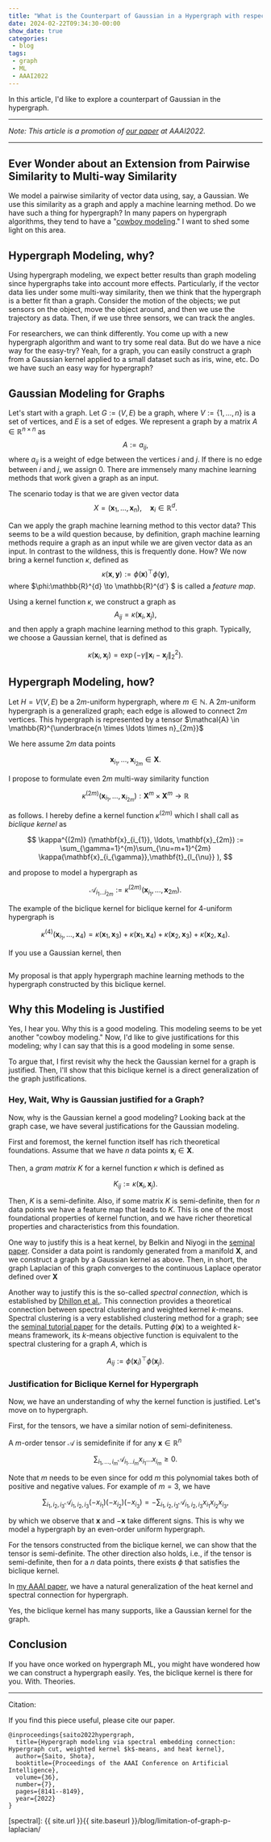 ```yaml
---
title: "What is the Counterpart of Gaussian in a Hypergraph with respect to Graph?"
date: 2024-02-22T09:34:30-00:00
show_date: true
categories:
 - blog
tags:
 - graph
 - ML
 - AAAI2022
---
```



In this article, I'd like to explore a counterpart of Gaussian in the hypergraph.

***

_Note: This article is a promotion of [our paper][modeling] at AAAI2022._

***

## Ever Wonder about an Extension from Pairwise Similarity to Multi-way Similarity

We model a pairwise similarity of vector data using, say, a Gaussian.
We use this similarity as a graph and apply a machine learning method.
Do we have such a thing for hypergraph?
In many papers on hypergraph algorithms, they tend to have a "[cowboy modeling][cowboy]." 
I want to shed some light on this area.

## Hypergraph Modeling, why?


Using hypergraph modeling, we expect better results than graph modeling since hypergraphs take into account more effects.
Particularly, if the vector data lies under some multi-way similarity, then we think that the hypergraph is a better fit than a graph.
Consider the motion of the objects; we put sensors on the object, move the object around, and then we use the trajectory as data.
Then, if we use three sensors, we can track the angles. 


For researchers, we can think differently. 
You come up with a new hypergraph algorithm and want to try some real data.
But do we have a nice way for the easy-try? 
Yeah, for a graph, you can easily construct a graph from a Gaussian kernel applied to a small dataset such as iris, wine, etc.
Do we have such an easy way for hypergraph?

## Gaussian Modeling for Graphs 

Let's start with a graph.
Let $G := (V,E)$ be a graph, where $V := \{1,\ldots,n\}$ is a set of vertices, and $E$ is a set of edges.
We represent a graph by a matrix $A \in \mathbb{R}^{n \times n}$ as
$$
    A := a_{ij},
$$
where $a_{ij}$ is a weight of edge between the vertices $i$ and $j$. If there is no edge between $i$ and $j$, we assign 0.
There are immensely many machine learning methods that work given a graph as an input.

The scenario today is that we are given vector data 
$$X = (\mathbf{x}_{1}, \ldots, \mathbf{x}_{n}),\quad \mathbf{x}_{i} \in \mathbb{R}^{d}.$$

Can we apply the graph machine learning method to this vector data?
This seems to be a wild question because, by definition, graph machine learning methods require a graph as an input while we are given vector data as an input.
In contrast to the wildness, this is frequently done.
How?
We now bring a kernel function $\kappa$, defined as
$$
    \kappa(\mathbf{x}, \mathbf{y}) := \phi(\mathbf{x})^{\top} \phi(\mathbf{y}),
$$
where $\phi:\mathbb{R}^{d} \to \mathbb{R}^{d'} $ is called a _feature map_.

Using a kernel function $\kappa$, we construct a graph as
$$
    A_{ij} = \kappa (\mathbf{x}_{i}, \mathbf{x}_{j}),
$$ 
and then apply a graph machine learning method to this graph.
Typically, we choose a Gaussian kernel, that is defined as

$$
    \kappa (\mathbf{x}_{i}, \mathbf{x}_{j}) = \exp \left( -\gamma\|\mathbf{x}_{i} - \mathbf{x}_{j}\|_{2}^{2}\right).
$$




## Hypergraph Modeling, how?

Let $H=V(V,E)$ be a $2m$-uniform hypergraph, where $m \in \mathbb{N}$. 
A $2m$-uniform hypergraph is a generalized graph; each edge is allowed to connect $2m$ vertices.
This hypergraph is represented by a tensor $\mathcal{A} \in \mathbb{R}^{\underbrace{n \times \ldots \times n}_{2m}}$

We here assume $2m$ data points 

$$
\mathbf{x}_{i_{1}},\ldots,\mathbf{x}_{i_{2m}} \in \mathbf{X}.
$$

I propose to formulate even $2m$ multi-way similarity function 

$$\kappa^{(2m)}(\mathbf{x}_{i_{1}},\ldots,\mathbf{x}_{i_{2m}}) : \mathbf{X}^{m} \times\mathbf{X}^{m}\rightarrow\mathbb{R}$$
 
as follows. I hereby define a kernel function $\kappa^{(2m)}$ which I shall call as _biclique kernel_ as 

$$
    \kappa^{(2m)} (\mathbf{x}_{i_{1}}, \ldots, \mathbf{x}_{2m}) := \sum_{\gamma=1}^{m}\sum_{\nu=m+1}^{2m} \kappa(\mathbf{x}_{i_{\gamma}},\mathbf{t}_{l_{\nu}} ), 
$$

and propose to model a hypergraph as

$$
    \mathcal{A}_{i_{1}\ldots i_{2m}} := \kappa^{(2m)} (\mathbf{x}_{i_{1}}, \ldots, \mathbf{x}_{2m}).
$$

The example of the biclique kernel for biclique kernel for 4-uniform hypergraph is

$$
    \kappa^{(4)} (\mathbf{x}_{i_{1}}, \ldots, \mathbf{x}_{4}) = \kappa(\mathbf{x}_{1},\mathbf{x}_3)+\kappa(\mathbf{x}_{1},\mathbf{x}_4)+\kappa(\mathbf{x}_{2},\mathbf{x}_3) + \kappa(\mathbf{x}_{2},\mathbf{x}_4).
$$

If you use a Gaussian kernel, then

<img src="{{ site.url }}{{ site.baseurl }}/assets/images/hypergraphmodeling/example4gaussian.png" alt="">


My proposal is that apply hypergraph machine learning methods to the hypergraph constructed by this biclique kernel.

## Why this Modeling is Justified 

Yes, I hear you. Why this is a good modeling.
This modeling seems to be yet another "cowboy modeling."
Now, I'd like to give justifications for this modeling; why I can say that this is a good modeling in some sense.

To argue that, I first revisit why the heck the Gaussian kernel for a graph is justified.
Then, I'll show that this biclique kernel is a direct generalization of the graph justifications.

### Hey, Wait, Why is Gaussian justified for a Graph?

Now, why is the Gaussian kernel a good modeling?
Looking back at the graph case, we have several justifications for the Gaussian modeling.


First and foremost, the kernel function itself has rich theoretical foundations.
Assume that we have $n$ data points $\mathbf{x}_{i} \in \mathbf{X}$.

Then, a _gram matrix_ $K$ for a kernel function $\kappa$ which is defined as

$$
    K_{ij} := \kappa (\mathbf{x}_{i}, \mathbf{x}_{j}).
$$

Then, $K$ is a semi-definite. Also, if some matrix $K$ is semi-definite, then for $n$ data points we have a feature map that leads to $K$.
This is one of the most foundational properties of kernel function, and we have richer theoretical properties and characteristics from this foundation.

One way to justify this is a heat kernel, by Belkin and Niyogi in the [seminal paper][heatkernel].
Consider a data point is randomly generated from a manifold $\mathbf{X}$, and we construct a graph by a Gaussian kernel as above.
Then, in short, the graph Laplacian of this graph converges to the continuous Laplace operator defined over $\mathbf{X}$

Another way to justify this is the so-called _spectral connection_, which is established by [Dhillon et al.][spectralconnection].
This connection provides a theoretical connection between spectral clustering and weighted kernel $k$-means.
Spectral clustering is a very established clustering method for a graph; see the [seminal tutorial paper][luxburg] for the details.
Putting $\phi(\mathbf{x})$ to a weighted $k$-means framework, its $k$-means objective function is equivalent to the spectral clustering for a graph $A$, which is

$$
    A_{ij} := \phi(\mathbf{x}_{i})^{\top} \phi(\mathbf{x}_{j}). 
$$

### Justification for Biclique Kernel for Hypergraph

Now, we have an understanding of why the kernel function is justified. 
Let's move on to hypergraph.

First, for the tensors, we have a similar notion of semi-definiteness.

A $m$-order tensor $\mathcal{A}$ is semidefinite if for any $\mathbf{x} \in \mathbb{R}^{n}$

$$
    \sum_{i_{1},\ldots, i_{m}} \mathcal{A}_{i_{1}\ldots i_{m}} x_{i_{1}} \ldots x_{i_{m}} \geq 0.
$$

Note that $m$ needs to be even since for odd $m$ this polynomial takes both of positive and negative values. For example of $m=3$, we have 

$$
    \sum_{i_{1},i_{2}, i_{3}} \mathcal{A}_{i_{1}, i_{2}, i_{3}} (-x_{i_{1}}) (-x_{i_{2}}) (-x_{i_{3}}) =  -\sum_{i_{1},i_{2}, i_{3}} \mathcal{A}_{i_{1}, i_{2}, i_{3}} x_{i_{1}} x_{i_{2}}x_{i_{3}},
$$

by which we observe that $\mathbf{x}$ and $-\mathbf{x}$ take different signs. This is why we model a hypergraph by an even-order uniform hypergraph.

For the tensors constructed from the biclique kernel, we can show that the tensor is semi-definite. The other direction also holds, i.e., if the tensor is semi-definite, then for a $n$ data points, there exists $\phi$ that satisfies the biclique kernel.

In [my AAAI paper][modeling], we have a natural generalization of the heat kernel and spectral connection for hypergraph.

Yes, the biclique kernel has many supports, like a Gaussian kernel for the graph.


## Conclusion

If you have once worked on hypergraph ML, you might have wondered how we can construct a hypergraph easily. Yes, the biclique kernel is there for you. With. Theories. 



***
Citation:

If you find this piece useful, please cite our paper.


```
@inproceedings{saito2022hypergraph,
  title={Hypergraph modeling via spectral embedding connection: Hypergraph cut, weighted kernel $k$-means, and heat kernel},
  author={Saito, Shota},
  booktitle={Proceedings of the AAAI Conference on Artificial Intelligence},
  volume={36},
  number={7},
  pages={8141--8149},
  year={2022}
}
```

[modeling]: https://arxiv.org/abs/2203.09888
[cowboy]: https://en.wikipedia.org/wiki/Cowboy_coding
[luxburg]: https://arxiv.org/abs/0711.0189
[heatkernel]: https://www.sciencedirect.com/science/article/pii/S0022000007001274
[spectralconnection]: https://www.cs.utexas.edu/users/inderjit/public_papers/kdd_spectral_kernelkmeans.pdf
[spectral]: {{ site.url }}{{ site.baseurl }}/blog/limitation-of-graph-p-laplacian/